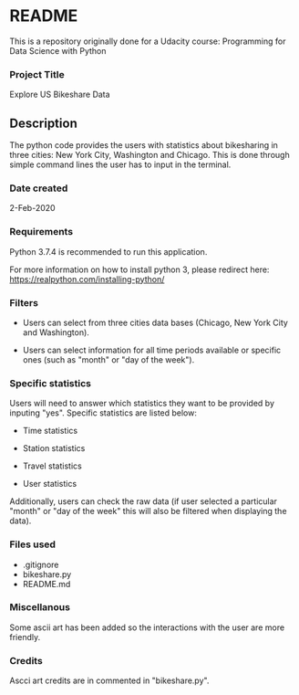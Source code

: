 <h1> README </h1>

This is a repository originally done for a Udacity course: Programming for Data Science with Python

<h3> Project Title </h3>

Explore US Bikeshare Data

<h2> Description </h2>

The python code provides the users with statistics about bikesharing in three cities: New York City, Washington and Chicago. This is done through simple command lines the user has to input in the terminal.

<h3> Date created </h3>

2-Feb-2020

<h3> Requirements </h3>

Python 3.7.4 is recommended to run this application.

For more information on how to install python 3, please redirect here: https://realpython.com/installing-python/

<h3> Filters </h3>

- Users can select from three cities data bases (Chicago, New York City and Washington).

- Users can select information for all time periods available or specific ones (such as "month" or "day of the week").


<h3> Specific statistics </h3>

Users will need to answer which statistics they want to be provided by inputing "yes". Specific statistics are listed below:

- Time statistics

- Station statistics

- Travel statistics

- User statistics

Additionally, users can check the raw data (if user selected a particular "month" or "day of the week" this will also be filtered when displaying the data).


<h3> Files used </h3>

- .gitignore
- bikeshare.py
- README.md

<h3> Miscellanous </h3>

Some ascii art has been added so the interactions with the user are more friendly.

<h3> Credits </h3>

Ascci art credits are in commented in "bikeshare.py".